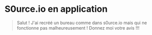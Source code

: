 # S0urce.io en application

>Salut ! J'ai recréé un bureau comme dans s0urce.io mais qui ne fonctionne pas malheureusement ! Donnez moi votre avis !!!
